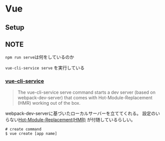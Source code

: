 # Vue

## Setup

## NOTE

`npm run serve`は何をしているのか  

`vue-cli-service serve` を実行している  

### [vue-cli-service](https://cli.vuejs.org/guide/cli-service.html#vue-cli-service-serve)  

> The vue-cli-service serve command starts a dev server (based on webpack-dev-server) that comes with Hot-Module-Replacement (HMR) working out of the box.  
  
webpack-dev-serverに基づいたローカルサーバーを立ててくれる。 
設定のいらない[Hot-Module-Replacement(HMR)](https://qiita.com/haradakunihiko/items/40486ec2b6b9aea119bb) が付随しているらしい。


```
# create command
$ vue create [app name]
```